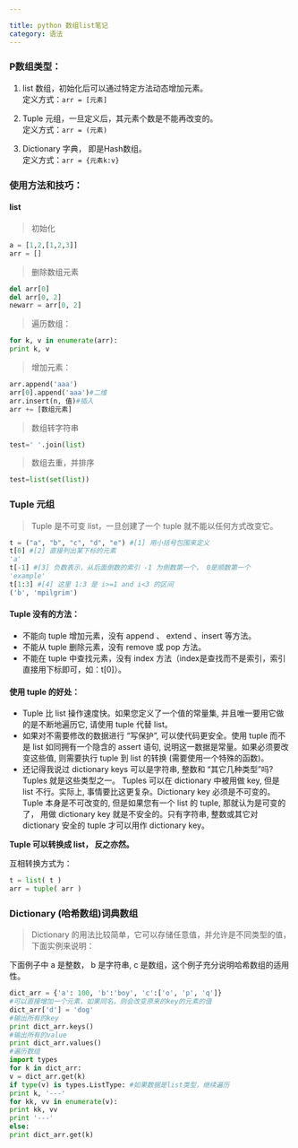 ```yaml
---

title: python 数组list笔记
category: 语法
---
```


### P数组类型：

1. list 数组，初始化后可以通过特定方法动态增加元素。<br>
定义方式：`arr = [元素]`

2. Tuple 元组，一旦定义后，其元素个数是不能再改变的。<br>
定义方式：`arr = (元素)`

3. Dictionary 字典， 即是Hash数组。<br>
定义方式：`arr = {元素k:v}`

### 使用方法和技巧：

#### list

> 初始化

```py
a = [1,2,[1,2,3]]
arr = []
```

> 删除数组元素

```py
del arr[0]
del arr[0, 2]
newarr = arr[0, 2]
```

> 遍历数组：

```py
for k, v in enumerate(arr):
print k, v
```

> 增加元素：

```py
arr.append('aaa')
arr[0].append('aaa')#二维
arr.insert(n, 值)#插入
arr += [数组元素]
```

> 数组转字符串

```py
test=' '.join(list)
```

> 数组去重，并排序

```py
test=list(set(list))
```

### Tuple 元组

> Tuple 是不可变 list，一旦创建了一个 tuple 就不能以任何方式改变它。

```py
t = ("a", "b", "c", "d", "e") #[1] 用小括号包围来定义
t[0] #[2] 直接列出某下标的元素
'a'
t[-1] #[3] 负数表示，从后面倒数的索引 -1 为倒数第一个， 0是顺数第一个
'example'
t[1:3] #[4] 这里 1:3 是 i>=1 and i<3 的区间
('b', 'mpilgrim')
```

#### Tuple 没有的方法：
+ 不能向 tuple 增加元素，没有 append 、 extend 、insert 等方法。
+ 不能从 tuple 删除元素，没有 remove 或 pop 方法。
+ 不能在 tuple 中查找元素，没有 index 方法（index是查找而不是索引，索引直接用下标即可，如：t[0]）。

#### 使用 tuple 的好处：

+ Tuple 比 list 操作速度快。如果您定义了一个值的常量集, 并且唯一要用它做的是不断地遍历它, 请使用 tuple 代替 list。
+ 如果对不需要修改的数据进行 “写保护”, 可以使代码更安全。使用 tuple 而不是 list 如同拥有一个隐含的 assert 语句, 说明这一数据是常量。如果必须要改变这些值, 则需要执行 tuple 到 list 的转换 (需要使用一个特殊的函数)。
+ 还记得我说过 dictionary keys 可以是字符串, 整数和 “其它几种类型”吗? Tuples 就是这些类型之一。 Tuples 可以在 dictionary 中被用做 key, 但是 list 不行。实际上, 事情要比这更复杂。Dictionary key 必须是不可变的。Tuple 本身是不可改变的, 但是如果您有一个 list 的 tuple, 那就认为是可变的了， 用做 dictionary key 就是不安全的。只有字符串, 整数或其它对 dictionary 安全的 tuple 才可以用作 dictionary key。

__Tuple 可以转换成 list， 反之亦然。__

互相转换方式为：

```py
t = list( t )
arr = tuple( arr )
```

### Dictionary (哈希数组)词典数组

> Dictionary 的用法比较简单，它可以存储任意值，并允许是不同类型的值，下面实例来说明：

下面例子中 a 是整数， b 是字符串, c 是数组，这个例子充分说明哈希数组的适用性。

```py
dict_arr = {'a': 100, 'b':'boy', 'c':['o', 'p', 'q']}
#可以直接增加一个元素，如果同名，则会改变原来的key的元素的值
dict_arr['d'] = 'dog'
#输出所有的key
print dict_arr.keys()
#输出所有的value
print dict_arr.values()
#遍历数组
import types
for k in dict_arr:
v = dict_arr.get(k)
if type(v) is types.ListType: #如果数据是list类型，继续遍历
print k, '---'
for kk, vv in enumerate(v):
print kk, vv
print '---'
else:
print dict_arr.get(k)
```
